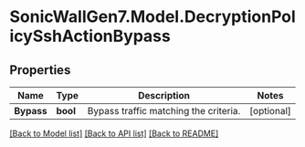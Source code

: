 # SonicWallGen7.Model.DecryptionPolicySshActionBypass

## Properties

Name | Type | Description | Notes
------------ | ------------- | ------------- | -------------
**Bypass** | **bool** | Bypass traffic matching the criteria. | [optional] 

[[Back to Model list]](../README.md#documentation-for-models) [[Back to API list]](../README.md#documentation-for-api-endpoints) [[Back to README]](../README.md)

